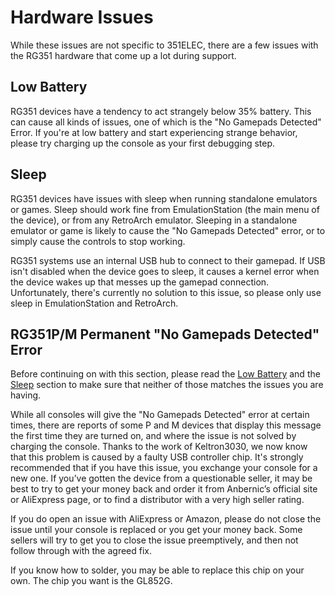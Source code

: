 # Hardware Issues

While these issues are not specific to 351ELEC, there are a few issues with the RG351 hardware that come up a lot during support.

## Low Battery

RG351 devices have a tendency to act strangely below 35% battery. This can cause all kinds of issues, one of which is the "No Gamepads Detected" Error. If you're at low battery and start experiencing strange behavior, please try charging up the console as your first debugging step.

## Sleep

RG351 devices have issues with sleep when running standalone emulators or games. Sleep should work fine from EmulationStation (the main menu of the device), or from any RetroArch emulator. Sleeping in a standalone emulator or game is likely to cause the "No Gamepads Detected" error, or to simply cause the controls to stop working.

RG351 systems use an internal USB hub to connect to their gamepad. If USB isn't disabled when the device goes to sleep, it causes a kernel error when the device wakes up that messes up the gamepad connection. Unfortunately, there's currently no solution to this issue, so please only use sleep in EmulationStation and RetroArch.

## RG351P/M Permanent "No Gamepads Detected" Error

Before continuing on with this section, please read the [Low Battery](#low-battery) and the [Sleep](#sleep) section to make sure that neither of those matches the issues you are having.

While all consoles will give the "No Gamepads Detected" error at certain times, there are reports of some P and M devices that display this message the first time they are turned on, and where the issue is not solved by charging the console. Thanks to the work of Keltron3030, we now know that this problem is caused by a faulty USB controller chip. It's strongly recommended that if you have this issue, you exchange your console for a new one. If you’ve gotten the device from a questionable seller, it may be best to try to get your money back and order it from Anbernic’s official site or AliExpress page, or to find a distributor with a very high seller rating.

If you do open an issue with AliExpress or Amazon, please do not close the issue until your console is replaced or you get your money back. Some sellers will try to get you to close the issue preemptively, and then not follow through with the agreed fix.

If you know how to solder, you may be able to replace this chip on your own. The chip you want is the GL852G.
